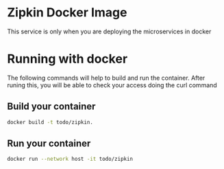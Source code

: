 # Zipkin Docker Image

This service is only when you are deploying the microservices in docker

# Running with docker
The following commands will help to build and run the container. 
After runing this, you will be able to check your access doing the curl command


##  Build your container
``` bash
docker build -t todo/zipkin.
```
## Run your container
``` bash
docker run --network host -it todo/zipkin
```